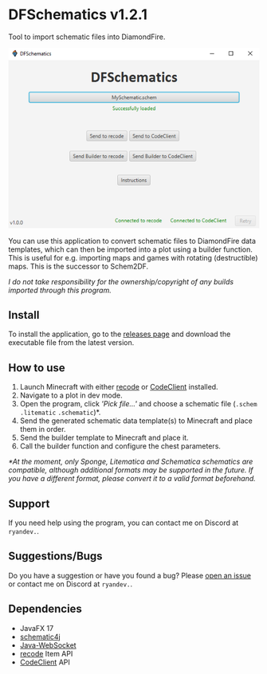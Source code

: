 # DFSchematics v1.2.1
Tool to import schematic files into DiamondFire.

![](src/main/resources/example.png)

You can use this application to convert schematic files to 
DiamondFire data templates, which can then be imported into
a plot using a builder function.  
This is useful for e.g. importing maps and games with rotating
(destructible) maps. This is the successor to Schem2DF.

_I do not take responsibility for the ownership/copyright of any builds imported through this program._

## Install

To install the application, go to the [releases page](https://github.com/RyanLandDev/DFSchematics/releases) and download the executable file from the latest version.

## How to use

1. Launch Minecraft with either [recode](https://github.com/homchom/recode) or [CodeClient](https://github.com/DFOnline/CodeClient) installed.
2. Navigate to a plot in dev mode.
3. Open the program, click _'Pick file...'_ and choose a schematic file (`.schem` `.litematic` `.schematic`)*.
4. Send the generated schematic data template(s) to Minecraft and place them in order.
5. Send the builder template to Minecraft and place it.
6. Call the builder function and configure the chest parameters.

_*At the moment, only Sponge, Litematica and Schematica schematics are compatible, although additional formats may be supported in the future.
If you have a different format, please convert it to a valid format beforehand._

## Support

If you need help using the program, you can contact me on Discord at `ryandev.`.

## Suggestions/Bugs

Do you have a suggestion or have you found a bug? Please [open an issue](https://github.com/RyanLandDev/DFSchematics/issues/new)
or contact me on Discord at `ryandev.`.

## Dependencies
- JavaFX 17
- [schematic4j](https://github.com/SandroHc/schematic4j)
- [Java-WebSocket](https://github.com/TooTallNate/Java-WebSocket)
- [recode](https://github.com/homchom/recode) Item API
- [CodeClient](https://github.com/DFOnline/CodeClient) API